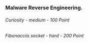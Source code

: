 ### Malware Reverse Engineering.

###### Curiosity - medium - 100 Point  

###### Fibonacciís socket - hard - 200 Point  


